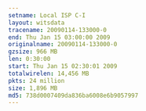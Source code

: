 ```yaml
---
setname: Local ISP C-I
layout: witsdata
tracename: 20090114-133000-0
end: Thu Jan 15 03:00:00 2009
originalname: 20090114-133000-0
gzsize: 966 MB
len: 0:30:00
start: Thu Jan 15 02:30:01 2009
totalwirelen: 14,456 MB
pkts: 24 million
size: 1,896 MB
md5: 738d0007409da836ba6008e6b9057997
---
```

